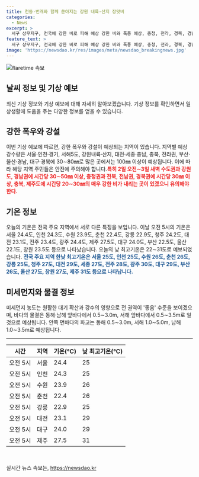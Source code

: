 ```yaml
---
title: 천둥·번개와 함께 쏟아지는 강원 내륙·산지 장맛비
categories:
  - News
excerpt: >
  서구 상무지구, 전국에 강한 비로 피해 예상 강한 비와 폭풍 예상, 충청, 전라, 경북, 경남에 집중. 서울·경기, 강원·제주 등 2~3일 강수량 20~120mm 예상. 미세먼지 좋음 수준 예상. 파도는 동해 0.5~3.0m, 서해 0.5~3.5m 예상.
feature_text: >
  서구 상무지구, 전국에 강한 비로 피해 예상 강한 비와 폭풍 예상, 충청, 전라, 경북, 경남에 집중. 서울·경기, 강원·제주 등 2~3일 강수량 20~120mm 예상. 미세먼지 좋음 수준 예상. 파도는 동해 0.5~3.0m, 서해 0.5~3.5m 예상.
image: 'https://newsdao.kr/res/images/meta/newsdao_breakingnews.jpg'
---
```


<p><img src="https://newsdao.kr/res/images/meta/newsdao_breakingnews.jpg" alt="flaretime 속보" /></p>

<h2 data-ke-size="size26">날씨 정보 및 기상 예보</h2>

<p data-ke-size="size16">
  최신 기상 정보와 기상 예보에 대해 자세히 알아보겠습니다. 기상 정보를 확인하면서 일상생활에 도움을 주는 다양한 정보를 얻을 수 있습니다.
</p>

<h2 data-ke-size="size24">강한 폭우와 강설</h2>

<p data-ke-size="size16">
  이번 기상 예보에 따르면, 강한 폭우와 강설이 예상되는 지역이 있습니다. 지역별 예상 강수량은 서울·인천·경기, 서해5도, 강원내륙·산지, 대전·세종·충남, 충북, 전라권, 부산·울산·경남, 대구·경북에 30∼80㎜로 많은 곳에서는 100㎜ 이상이 예상됩니다. 이에 따라 해당 지역 주민들은 안전에 주의해야 합니다.<b><span style="color: #ee2323;">특히 2일 오전∼3일 새벽 수도권과 강원도, 경남권에 시간당 30∼50㎜ 이상, 충청권과 전북, 전남권, 경북권에 시간당 30㎜ 이상, 충북, 제주도에 시간당 20∼30㎜의 매우 강한 비가 내리는 곳이 있겠으니 유의해야 한다.</span></b>
</p>

<h2 data-ke-size="size24">기온 정보</h2>

<p data-ke-size="size16">
  오늘의 기온은 전국 주요 지역에서 서로 다른 특징을 보입니다. 이날 오전 5시의 기온은 서울 24.4도, 인천 24.3도, 수원 23.9도, 춘천 22.4도, 강릉 22.9도, 청주 24.2도, 대전 23.1도, 전주 23.4도, 광주 24.4도, 제주 27.5도, 대구 24.0도, 부산 22.5도, 울산 22.1도, 창원 23.5도 등으로 나타났습니다. 오늘의 낮 최고기온은 22∼31도로 예보되었습니다. <b><span style="color: #1a5490;">전국 주요 지역 한낮 최고기온은 서울 25도, 인천 25도, 수원 26도, 춘천 26도, 강릉 25도, 청주 27도, 대전 29도, 세종 27도, 전주 28도, 광주 30도, 대구 29도, 부산 26도, 울산 27도, 창원 27도, 제주 31도 등으로 나타납니다.</span></b>
</p>

<h2 data-ke-size="size24">미세먼지와 물결 정보</h2>

<p data-ke-size="size16">
  미세먼지 농도는 원활한 대기 확산과 강수의 영향으로 전 권역이 '좋음' 수준을 보이겠으며, 바다의 물결은 동해·남해 앞바다에서 0.5∼3.0m, 서해 앞바다에서 0.5∼3.5m로 일 것으로 예상됩니다. 안쪽 먼바다의 파고는 동해 0.5∼3.0m, 서해 1.0∼5.0m, 남해 1.0∼3.5m로 예상됩니다.
</p>

<hr>

<table>
  <thead>
    <tr>
      <th>시간</th>
      <th>지역</th>
      <th>기온(℃)</th>
      <th>낮 최고기온(℃)</th>
    </tr>
  </thead>
  <tbody>
    <tr>
      <td>오전 5시</td>
      <td>서울</td>
      <td>24.4</td>
      <td>25</td>
    </tr>
    <tr>
      <td>오전 5시</td>
      <td>인천</td>
      <td>24.3</td>
      <td>25</td>
    </tr>
    <tr>
      <td>오전 5시</td>
      <td>수원</td>
      <td>23.9</td>
      <td>26</td>
    </tr>
    <tr>
      <td>오전 5시</td>
      <td>춘천</td>
      <td>22.4</td>
      <td>26</td>
    </tr>
    <tr>
      <td>오전 5시</td>
      <td>강릉</td>
      <td>22.9</td>
      <td>25</td>
    </tr>
    <tr>
      <td>오전 5시</td>
      <td>대전</td>
      <td>23.1</td>
      <td>29</td>
    </tr>
    <tr>
      <td>오전 5시</td>
      <td>대구</td>
      <td>24.0</td>
      <td>29</td>
    </tr>
    <tr>
      <td>오전 5시</td>
      <td>제주</td>
      <td>27.5</td>
      <td>31</td>
    </tr>
  </tbody>
</table>

<p data-ke-size="size16">&nbsp;</p>
실시간 뉴스 속보는, <a href="https://newsdao.kr" rel="dofollow">https://newsdao.kr</a>


